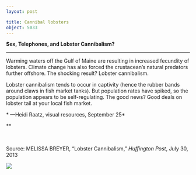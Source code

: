 ```yaml
---
layout: post

title: Cannibal lobsters
object: 5033
---
```

**Sex, Telephones, and Lobster Cannibalism?**

****

Warming waters off the Gulf of Maine are resulting in increased fecundity of lobsters. Climate change has also forced the crustacean’s natural predators further offshore. The shocking result? Lobster cannibalism.

Lobster cannibalism tends to occur in captivity (hence the rubber bands around claws in fish market tanks). But population rates have spiked, so the population appears to be self-regulating. The good news? Good deals on lobster tail at your local fish market.

* —Heidi Raatz, visual resources, September 25*

**

 

Source: MELISSA BREYER, “Lobster Cannibalism,” *Huffington Post*, July 30, 2013 

![]({{siteurl.base}}/images/13-09-25_96.2_LobsterEDIT-1.jpeg)
